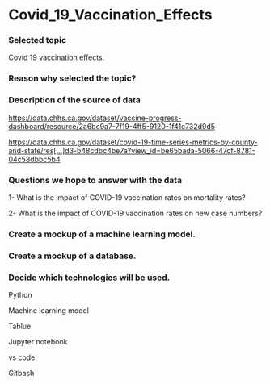 # Covid_19_Vaccination_Effects

### Selected topic
Covid 19 vaccination effects.
### Reason why selected the topic?

### Description of the source of data

https://data.chhs.ca.gov/dataset/vaccine-progress-dashboard/resource/2a6bc9a7-7f19-4ff5-9120-1f41c732d9d5

https://data.chhs.ca.gov/dataset/covid-19-time-series-metrics-by-county-and-state/res[…]d3-b48cdbc4be7a?view_id=be65bada-5066-47cf-8781-04c58dbbc5b4

### Questions we hope to answer with the data
 
 1- What is the impact of COVID-19 vaccination rates on mortality rates? 

2- What is the impact of COVID-19 vaccination rates on new case numbers?

### Create a mockup of a machine learning model.

### Create a mockup of a database.


### Decide which technologies will be used.

Python

Machine learning model

Tablue

Jupyter notebook

vs code

Gitbash

